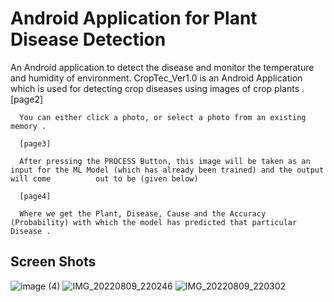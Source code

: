 # Android Application for Plant Disease Detection 
An Android application to detect the disease and monitor the temperature and humidity of environment.
      CropTec_Ver1.0 is an Android Application which is used for detecting crop diseases using images of crop plants .
      [page2]

      You can either click a photo, or select a photo from an existing memory .

      [page3]

      After pressing the PROCESS Button, this image will be taken as an input for the ML Model (which has already been trained) and the output will come          out to be (given below)

      [page4]

      Where we get the Plant, Disease, Cause and the Accuracy (Probability) with which the model has predicted that particular Disease .
      
## Screen Shots
![image (4)](https://user-images.githubusercontent.com/109298390/183724513-5f3abc5d-403d-4755-aa23-627a866d2f32.png)
![IMG_20220809_220246](https://user-images.githubusercontent.com/109298390/183724748-f157576c-f491-405c-8caf-e28b1799601a.jpg)
![IMG_20220809_220302](https://user-images.githubusercontent.com/109298390/183724825-cfa7bc6b-8c38-4396-ba46-ee07f8a004e0.jpg)


